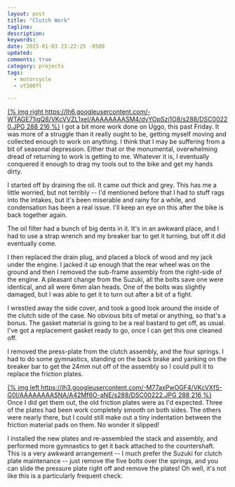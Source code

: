 ```yaml
---
layout: post
title: "Clutch Work"
tagline:
description:
keywords:
date: 2015-01-03 23:22:25 -0500
updated:
comments: true
category: projects
tags:
  - motorcycle
  - vt500ft

---
```


[{% img right https://lh6.googleusercontent.com/-WTAGE71igQ8/VKcVVZL1xeI/AAAAAAAASM4/dyYOpSzj1O8/s288/DSC00220.JPG 288 216 %}](https://picasaweb.google.com/lh/photo/2IGyztFD30jQwtHusELiE3SyM6G7abmUFe3wsEDzPy0?feat=embedwebsite)
I got a bit more work done on Uggo, this past Friday. It was more of a
struggle than it really ought to be, getting myself moving and
collected enough to work on anything. I think that I may be suffering
from a bit of seasonal depression. Either that or the monumental,
overwhelming dread of returning to work is getting to me. Whatever it
is, I eventually conquered it enough to drag my tools out to the bike
and get my hands dirty.

<!-- more -->

I started off by draining the oil. It came out thick and grey. This
has me a little worried, but not terribly -- I'd mentioned before that
I had to stuff rags into the intakes, but it's been miserable and
rainy for a while, and condensation has been a real issue. I'll keep
an eye on this after the bike is back together again.

The oil filter had a bunch of big dents in it. It's in an awkward
place, and I had to use a strap wrench and my breaker bar to get it
turning, but off it did eventually come.

I then replaced the drain plug, and placed a block of wood and my jack
under the engine. I jacked it up enough that the rear wheel was on the
ground and then I removed the sub-frame assembly from the right-side
of the engine. A pleasant change from the Suzuki, all the bolts save
one were identical, and all were 6mm alan heads. One of the bolts was
slightly damaged, but I was able to get it to turn out after a bit of
a fight.

I wrestled away the side cover, and took a good look around the inside
of the clutch side of the case. No obvious bits of metal or anything,
so that's a bonus. The gasket material is going to be a real bastard
to get off, as usual. I've got a replacement gasket ready to go, once
I can get this one cleaned off.

I removed the press-plate from the clutch assembly, and the four
springs. I had to do some gymnastics, standing on the back brake and
yanking on the breaker bar to get the 24mm nut off of the assembly so
I could pull it to replace the friction plates.

[{% img left https://lh3.googleusercontent.com/-M77axPwOGF4/VKcVXfS-G0I/AAAAAAAASNA/A42Mf6O-aNE/s288/DSC00222.JPG 288 216 %}](https://picasaweb.google.com/lh/photo/ugR1-alUvwjJQwW_9i9j7nSyM6G7abmUFe3wsEDzPy0?feat=embedwebsite)
Once I did get them out, the old friction plates were as I'd
expected. Three of the plates had been work completely smooth on both
sides. The others were nearly there, but I could still make out a tiny
indentation between the friction material pads on them. No wonder it
slipped!

I installed the new plates and re-assembled the stack and assembly,
and performed more gymnastics to get it back attached to the
countershaft. This is a very awkward arrangement -- I much prefer the
Suzuki for clutch plate maintenance -- just remove the five bolts over
the springs, and you can slide the pressure plate right off and remove
the plates! Oh well, it's not like this is a particularly frequent
check.

